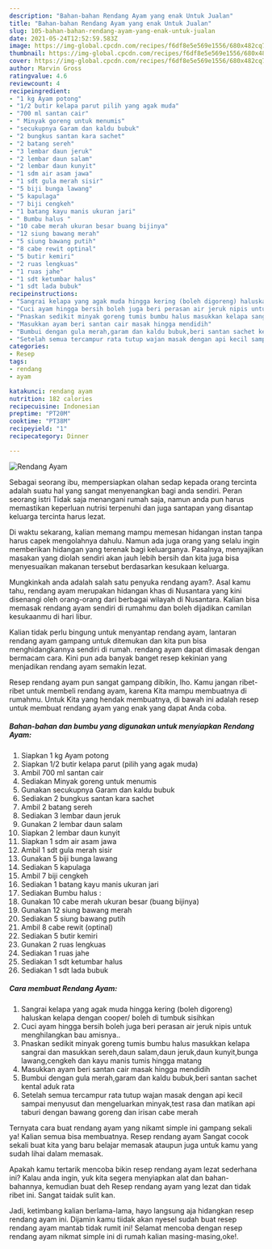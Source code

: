 ```yaml
---
description: "Bahan-bahan Rendang Ayam yang enak Untuk Jualan"
title: "Bahan-bahan Rendang Ayam yang enak Untuk Jualan"
slug: 105-bahan-bahan-rendang-ayam-yang-enak-untuk-jualan
date: 2021-05-24T12:52:59.583Z
image: https://img-global.cpcdn.com/recipes/f6df8e5e569e1556/680x482cq70/rendang-ayam-foto-resep-utama.jpg
thumbnail: https://img-global.cpcdn.com/recipes/f6df8e5e569e1556/680x482cq70/rendang-ayam-foto-resep-utama.jpg
cover: https://img-global.cpcdn.com/recipes/f6df8e5e569e1556/680x482cq70/rendang-ayam-foto-resep-utama.jpg
author: Marvin Gross
ratingvalue: 4.6
reviewcount: 4
recipeingredient:
- "1 kg Ayam potong"
- "1/2 butir kelapa parut pilih yang agak muda"
- "700 ml santan cair"
- " Minyak goreng untuk menumis"
- "secukupnya Garam dan kaldu bubuk"
- "2 bungkus santan kara sachet"
- "2 batang sereh"
- "3 lembar daun jeruk"
- "2 lembar daun salam"
- "2 lembar daun kunyit"
- "1 sdm air asam jawa"
- "1 sdt gula merah sisir"
- "5 biji bunga lawang"
- "5 kapulaga"
- "7 biji cengkeh"
- "1 batang kayu manis ukuran jari"
- " Bumbu halus "
- "10 cabe merah ukuran besar buang bijinya"
- "12 siung bawang merah"
- "5 siung bawang putih"
- "8 cabe rewit optinal"
- "5 butir kemiri"
- "2 ruas lengkuas"
- "1 ruas jahe"
- "1 sdt ketumbar halus"
- "1 sdt lada bubuk"
recipeinstructions:
- "Sangrai kelapa yang agak muda hingga kering (boleh digoreng) haluskan kelapa dengan cooper/ boleh di tumbuk sisihkan"
- "Cuci ayam hingga bersih boleh juga beri perasan air jeruk nipis untuk menghilangkan bau amisnya.."
- "Pnaskan sedikit minyak goreng tumis bumbu halus masukkan kelapa sangrai dan masukkan sereh,daun salam,daun jeruk,daun kunyit,bunga lawang,cengkeh dan kayu manis tumis hingga matang"
- "Masukkan ayam beri santan cair masak hingga mendidih"
- "Bumbui dengan gula merah,garam dan kaldu bubuk,beri santan sachet kental aduk rata"
- "Setelah semua tercampur rata tutup wajan masak dengan api kecil sampai menyusut dan mengeluarkan minyak,test rasa dan matikan api taburi dengan bawang goreng dan irisan cabe merah"
categories:
- Resep
tags:
- rendang
- ayam

katakunci: rendang ayam 
nutrition: 182 calories
recipecuisine: Indonesian
preptime: "PT20M"
cooktime: "PT38M"
recipeyield: "1"
recipecategory: Dinner

---
```



![Rendang Ayam](https://img-global.cpcdn.com/recipes/f6df8e5e569e1556/680x482cq70/rendang-ayam-foto-resep-utama.jpg)

Sebagai seorang ibu, mempersiapkan olahan sedap kepada orang tercinta adalah suatu hal yang sangat menyenangkan bagi anda sendiri. Peran seorang istri Tidak saja menangani rumah saja, namun anda pun harus memastikan keperluan nutrisi terpenuhi dan juga santapan yang disantap keluarga tercinta harus lezat.

Di waktu  sekarang, kalian memang mampu memesan hidangan instan tanpa harus capek mengolahnya dahulu. Namun ada juga orang yang selalu ingin memberikan hidangan yang terenak bagi keluarganya. Pasalnya, menyajikan masakan yang diolah sendiri akan jauh lebih bersih dan kita juga bisa menyesuaikan makanan tersebut berdasarkan kesukaan keluarga. 



Mungkinkah anda adalah salah satu penyuka rendang ayam?. Asal kamu tahu, rendang ayam merupakan hidangan khas di Nusantara yang kini disenangi oleh orang-orang dari berbagai wilayah di Nusantara. Kalian bisa memasak rendang ayam sendiri di rumahmu dan boleh dijadikan camilan kesukaanmu di hari libur.

Kalian tidak perlu bingung untuk menyantap rendang ayam, lantaran rendang ayam gampang untuk ditemukan dan kita pun bisa menghidangkannya sendiri di rumah. rendang ayam dapat dimasak dengan bermacam cara. Kini pun ada banyak banget resep kekinian yang menjadikan rendang ayam semakin lezat.

Resep rendang ayam pun sangat gampang dibikin, lho. Kamu jangan ribet-ribet untuk membeli rendang ayam, karena Kita mampu membuatnya di rumahmu. Untuk Kita yang hendak membuatnya, di bawah ini adalah resep untuk membuat rendang ayam yang enak yang dapat Anda coba.

<!--inarticleads1-->

##### Bahan-bahan dan bumbu yang digunakan untuk menyiapkan Rendang Ayam:

1. Siapkan 1 kg Ayam potong
1. Siapkan 1/2 butir kelapa parut (pilih yang agak muda)
1. Ambil 700 ml santan cair
1. Sediakan  Minyak goreng untuk menumis
1. Gunakan secukupnya Garam dan kaldu bubuk
1. Sediakan 2 bungkus santan kara sachet
1. Ambil 2 batang sereh
1. Sediakan 3 lembar daun jeruk
1. Gunakan 2 lembar daun salam
1. Siapkan 2 lembar daun kunyit
1. Siapkan 1 sdm air asam jawa
1. Ambil 1 sdt gula merah sisir
1. Gunakan 5 biji bunga lawang
1. Sediakan 5 kapulaga
1. Ambil 7 biji cengkeh
1. Sediakan 1 batang kayu manis ukuran jari
1. Sediakan  Bumbu halus :
1. Gunakan 10 cabe merah ukuran besar (buang bijinya)
1. Gunakan 12 siung bawang merah
1. Sediakan 5 siung bawang putih
1. Ambil 8 cabe rewit (optinal)
1. Sediakan 5 butir kemiri
1. Gunakan 2 ruas lengkuas
1. Sediakan 1 ruas jahe
1. Sediakan 1 sdt ketumbar halus
1. Sediakan 1 sdt lada bubuk




<!--inarticleads2-->

##### Cara membuat Rendang Ayam:

1. Sangrai kelapa yang agak muda hingga kering (boleh digoreng) haluskan kelapa dengan cooper/ boleh di tumbuk sisihkan
1. Cuci ayam hingga bersih boleh juga beri perasan air jeruk nipis untuk menghilangkan bau amisnya..
1. Pnaskan sedikit minyak goreng tumis bumbu halus masukkan kelapa sangrai dan masukkan sereh,daun salam,daun jeruk,daun kunyit,bunga lawang,cengkeh dan kayu manis tumis hingga matang
1. Masukkan ayam beri santan cair masak hingga mendidih
1. Bumbui dengan gula merah,garam dan kaldu bubuk,beri santan sachet kental aduk rata
1. Setelah semua tercampur rata tutup wajan masak dengan api kecil sampai menyusut dan mengeluarkan minyak,test rasa dan matikan api taburi dengan bawang goreng dan irisan cabe merah




Ternyata cara buat rendang ayam yang nikamt simple ini gampang sekali ya! Kalian semua bisa membuatnya. Resep rendang ayam Sangat cocok sekali buat kita yang baru belajar memasak ataupun juga untuk kamu yang sudah lihai dalam memasak.

Apakah kamu tertarik mencoba bikin resep rendang ayam lezat sederhana ini? Kalau anda ingin, yuk kita segera menyiapkan alat dan bahan-bahannya, kemudian buat deh Resep rendang ayam yang lezat dan tidak ribet ini. Sangat taidak sulit kan. 

Jadi, ketimbang kalian berlama-lama, hayo langsung aja hidangkan resep rendang ayam ini. Dijamin kamu tiidak akan nyesel sudah buat resep rendang ayam mantab tidak rumit ini! Selamat mencoba dengan resep rendang ayam nikmat simple ini di rumah kalian masing-masing,oke!.

